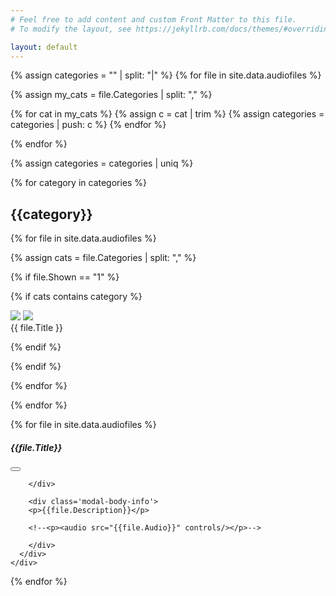 ```yaml
---
# Feel free to add content and custom Front Matter to this file.
# To modify the layout, see https://jekyllrb.com/docs/themes/#overriding-theme-defaults

layout: default
---
```


{% assign categories = "" | split: "|" %}
{% for file in site.data.audiofiles %}

  {% assign my_cats = file.Categories | split: "," %}

  {% for cat in my_cats %}
    {% assign c = cat | trim %}
    {% assign categories = categories | push: c %}
  {% endfor %}

{% endfor %}

{% assign categories = categories | uniq %}

{% for category in categories %}

<h2>{{category}}</h2>
<div class='gallery-window'>
<div id="gallery">

{% for file in site.data.audiofiles %}

{% assign cats = file.Categories | split: "," %}

{% if file.Shown == "1" %}

{% if cats contains category %}

  <div class="tile">
    <div class='tile-content'>
      <img src="{{ "/assets/images/" | relative_url }}{{ file.Image }}"/>
      <a href="#modal" data-bs-toggle="modal" data-bs-target="#mymodal{{file.ID}}"><img class='play' src="{{ "/assets/images/play.svg" | relative_url }}"/></a>
    </div>
    <div class='tile-title'>{{ file.Title }}</div>
  </div>


{% endif %} 

{% endif %}

{% endfor %}

</div>
</div>

{% endfor %}



{% for file in site.data.audiofiles %}

<div class="modal" tabindex="-1" id="mymodal{{file.ID}}">
  <div class="modal-dialog modal-xl modal-dialog-centered">
    <div class="modal-content">
      <div class="modal-header">
        <h5 class="modal-title">{{file.Title}}</h5>
        <button type="button" class="btn-close" data-bs-dismiss="modal" aria-label="Close"></button>
      </div>
      <div class="modal-body">
        <div>

        </div>

        <div class='modal-body-info'>
        <p>{{file.Description}}</p>
        
        <!--<p><audio src="{{file.Audio}}" controls/></p>-->
        
        </div>
      </div>
    </div>
  </div>
</div>
<script src="https://player.vimeo.com/api/player.js"></script>
{% endfor %}





